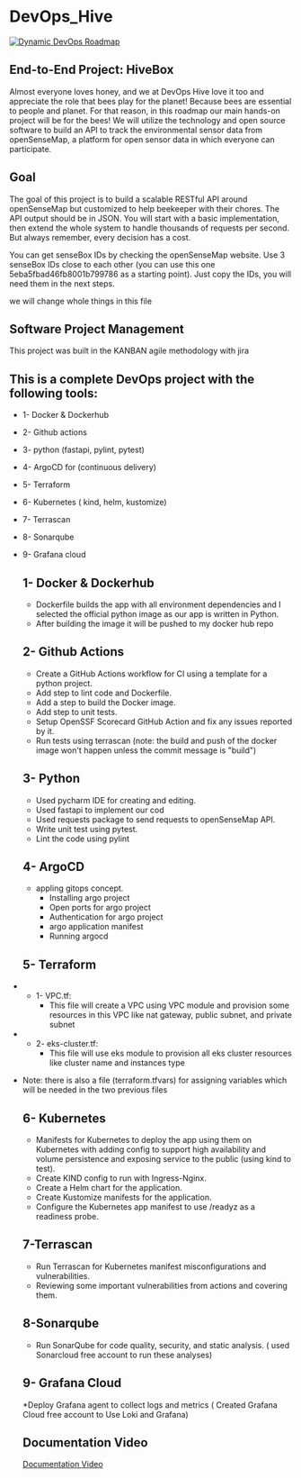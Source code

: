 # DevOps_Hive
[![Dynamic DevOps Roadmap](https://devopshive.net/badges/dynamic-devops-roadmap.svg)](https://github.com/DevOpsHiveHQ/dynamic-devops-roadmap)

## End-to-End Project: HiveBox
Almost everyone loves honey, and we at DevOps Hive love it too and appreciate the role that bees play for the planet! Because bees are essential to people and planet.
For that reason, in this roadmap our main hands-on project will be for the bees! We will utilize the technology and open source software to build an API to track the environmental sensor data from openSenseMap, a platform for open sensor data in which everyone can participate.

## Goal
The goal of this project is to build a scalable RESTful API around openSenseMap but customized to help beekeeper with their chores. The API output should be in JSON. You will start with a basic implementation, then extend the whole system to handle thousands of requests per second. But always remember, every decision has a cost.

You can get senseBox IDs by checking the openSenseMap website. Use 3 senseBox IDs close to each other (you can use this one 5eba5fbad46fb8001b799786 as a starting point). Just copy the IDs, you will need them in the next steps.

we will change whole things in this file

## Software Project Management
This project was built in the KANBAN agile methodology with jira


## This is a complete DevOps project with the following tools:
* 1- Docker & Dockerhub
* 2- Github actions
* 3- python (fastapi, pylint, pytest)
* 4- ArgoCD for (continuous delivery)
* 5- Terraform
* 6- Kubernetes ( kind, helm, kustomize) 
* 7- Terrascan 
* 8- Sonarqube
* 9- Grafana cloud 


  ## 1- Docker & Dockerhub
  * Dockerfile builds the app with all environment dependencies and I selected the official python image as our app is written in Python.
  * After building the image it will be pushed to my docker hub repo 

  ## 2- Github Actions
  * Create a GitHub Actions workflow for CI using a template for a python project.
  * Add step to lint code and Dockerfile.
  * Add a step to build the Docker image.
  * Add step to unit tests.
  * Setup OpenSSF Scorecard GitHub Action and fix any issues reported by it.
  * Run tests using terrascan
    (note: the build and push of the docker image won't happen unless the commit message is "build")
 
  ## 3- Python
  * Used pycharm IDE for creating and editing.
  * Used fastapi to implement our cod
  * Used requests package to send requests to openSenseMap API.
  * Write unit test using pytest.
  * Lint the code using pylint 

  ## 4- ArgoCD
  * appling gitops concept.
    -	Installing argo project
    -	Open ports for argo project
    -	Authentication for argo project
    -	argo application manifest
    -	Running argocd

  ## 5- Terraform
*  * 1- VPC.tf:
     * This file will create a VPC using VPC module and provision some resources in this VPC like nat gateway, public subnet, and private subnet
*  * 2- eks-cluster.tf:
     * This file will use eks module to provision all eks cluster resources  like cluster name and instances type

* Note: there is also a file (terraform.tfvars) for assigning variables which will be needed in the two previous files

  ## 6- Kubernetes
  * Manifests for Kubernetes to deploy the app using them on Kubernetes with adding config to support high availability and volume persistence and exposing service to the public (using kind to test).
  * Create KIND config to run with Ingress-Nginx.
  * Create a Helm chart for the application.
  * Create Kustomize manifests for the application.
  * Configure the Kubernetes app manifest to use /readyz as a readiness probe.

  ## 7-Terrascan
  * Run Terrascan for Kubernetes manifest misconfigurations and vulnerabilities.
  * Reviewing some important vulnerabilities from actions and covering them.

  ## 8-Sonarqube
  * Run SonarQube for code quality, security, and static analysis. ( used Sonarcloud free account to run these analyses)

  ## 9- Grafana Cloud
  *Deploy Grafana agent to collect logs and metrics ( Created Grafana Cloud free account to Use Loki and Grafana)




  ## Documentation Video
  [Documentation Video](https://drive.google.com/file/d/1uzsoCL1jlrvrW7zh33-U50LaMx_dwRDS/view?usp=drive_link)
